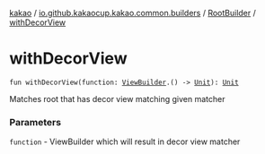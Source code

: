 [kakao](../../index.md) / [io.github.kakaocup.kakao.common.builders](../index.md) / [RootBuilder](index.md) / [withDecorView](./with-decor-view.md)

# withDecorView

`fun withDecorView(function: `[`ViewBuilder`](../-view-builder/index.md)`.() -> `[`Unit`](https://kotlinlang.org/api/latest/jvm/stdlib/kotlin/-unit/index.html)`): `[`Unit`](https://kotlinlang.org/api/latest/jvm/stdlib/kotlin/-unit/index.html)

Matches root that has decor view matching given matcher

### Parameters

`function` - ViewBuilder which will result in decor view matcher